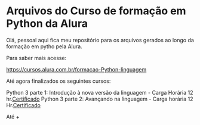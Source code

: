 # Arquivos do Curso de formação em Python da Alura

Olá, pessoal aqui fica meu repositório para os arquivos gerados ao longo da formação em pytho pela Alura.

Para saber mais acesse:

https://cursos.alura.com.br/formacao-Python-linguagem

Até agora finalizados os seguintes cursos:

Python 3 parte 1: Introdução à nova versão da linguagem - Carga Horária 12 hr.[Certificado]()
Python 3 parte 2: Avançando na linguagem - Carga horária 12 Hr.[Certificado]() 


Até +
